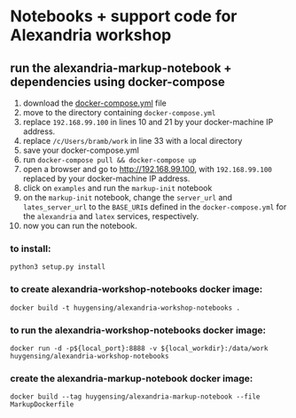 # Notebooks + support code for Alexandria workshop

## run the alexandria-markup-notebook + dependencies using docker-compose
1. download the [docker-compose.yml](https://raw.githubusercontent.com/HuygensING/alexandria-workshop-notebooks/master/docker-compose.yml) file
1. move to the directory containing `docker-compose.yml` 
2. replace `192.168.99.100` in lines 10 and 21 by your docker-machine IP address.
3. replace `/c/Users/bramb/work` in line 33 with a local directory
4. save your docker-compose.yml
5. run `docker-compose pull && docker-compose up`
6. open a browser and go to http://192.168.99.100, with `192.168.99.100` replaced by your docker-machine IP address.
7. click on `examples` and run the `markup-init` notebook
8. on the `markup-init` notebook, change the `server_url` and `lates_server_url` to the `BASE_URI`s defined in the `docker-compose.yml` for the `alexandria` and `latex` services, respectively.
9. now you can run the notebook.  

### to install:
`python3 setup.py install`

### to create alexandria-workshop-notebooks docker image:
`docker build -t huygensing/alexandria-workshop-notebooks .`

### to run the alexandria-workshop-notebooks docker image:
`docker run -d -p${local_port}:8888 -v ${local_workdir}:/data/work huygensing/alexandria-workshop-notebooks`

### create the alexandria-markup-notebook docker image:
`docker build --tag huygensing/alexandria-markup-notebook --file MarkupDockerfile`
